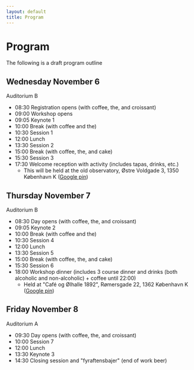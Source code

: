 ```yaml
---
layout: default
title: Program
---
```


# Program

The following is a draft program outline

## Wednesday November 6
Auditorium B

* 08:30 Registration opens (with coffee, the, and croissant)
* 09:00 Workshop opens
* 09:05 Keynote 1
* 10:00 Break (with coffee and the)
* 10:30 Session 1
* 12:00 Lunch
* 13:30 Session 2
* 15:00 Break (with coffee, the, and cake)
* 15:30 Session 3
* 17:30 Welcome reception with activity (includes tapas, drinks, etc.)
  * This will be held at the old observatory, Østre Voldgade 3, 1350 København K (<a href="https://maps.app.goo.gl/PKjXXf9ebTyjPNfA8" target="_blank">Google pin</a>)


## Thursday November 7
Auditorium B

* 08:30 Day opens (with coffee, the, and croissant)
* 09:05 Keynote 2
* 10:00 Break (with coffee and the)
* 10:30 Session 4
* 12:00 Lunch
* 13:30 Session 5
* 15:00 Break (with coffee, the, and cake)
* 15:30 Session 6
* 18:00 Workshop dinner (includes 3 course dinner and drinks (both alcoholic and non-alcoholic) + coffee until 22:00)
  * Held at "Café og Ølhalle 1892", Rømersgade 22, 1362 København K (<a href="https://maps.app.goo.gl/e4YMZL91bdVeL8f18" target="_blank">Google pin</a>)


## Friday November 8
Auditorium A

* 09:30 Day opens (with coffee, the, and croissant)
* 10:00 Session 7
* 12:00 Lunch
* 13:30 Keynote 3
* 14:30 Closing session and "fyraftensbajer" (end of work beer)

